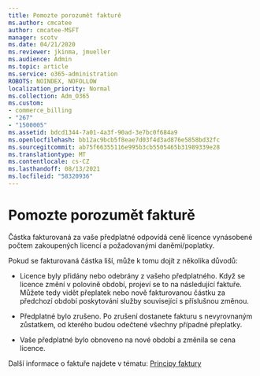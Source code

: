 ```yaml
---
title: Pomozte porozumět fakturě
ms.author: cmcatee
author: cmcatee-MSFT
manager: scotv
ms.date: 04/21/2020
ms.reviewer: jkinma, jmueller
ms.audience: Admin
ms.topic: article
ms.service: o365-administration
ROBOTS: NOINDEX, NOFOLLOW
localization_priority: Normal
ms.collection: Adm_O365
ms.custom:
- commerce_billing
- "267"
- "1500005"
ms.assetid: bdcd1344-7a01-4a3f-90ad-3e7bc0f684a9
ms.openlocfilehash: bb12ac9bcb5f8eae7d03f4d3ad876e5858bd32fc
ms.sourcegitcommit: ab75f66355116e995b3cb5505465b31989339e28
ms.translationtype: MT
ms.contentlocale: cs-CZ
ms.lasthandoff: 08/13/2021
ms.locfileid: "58320936"
---
```

# <a name="help-understanding-your-bill"></a>Pomozte porozumět fakturě

Částka fakturovaná za vaše předplatné odpovídá ceně licence vynásobené počtem zakoupených licencí a požadovanými daněmi/poplatky.
  
Pokud se fakturovaná částka liší, může k tomu dojít z několika důvodů:
  
- Licence byly přidány nebo odebrány z vašeho předplatného. Když se licence změní v polovině období, projeví se to na následující faktuře. Můžete tedy vidět přeplatek nebo nově fakturovanou částku za předchozí období poskytování služby související s příslušnou změnou.

- Předplatné bylo zrušeno. Po zrušení dostanete fakturu s nevyrovnaným zůstatkem, od kterého budou odečtené všechny případné přeplatky.

- Vaše předplatné bylo obnoveno na nové období a změnila se cena licence.

Další informace o faktuře najdete v tématu: [Principy faktury](https://docs.microsoft.com/microsoft-365/commerce/billing-and-payments/understand-your-invoice2)
